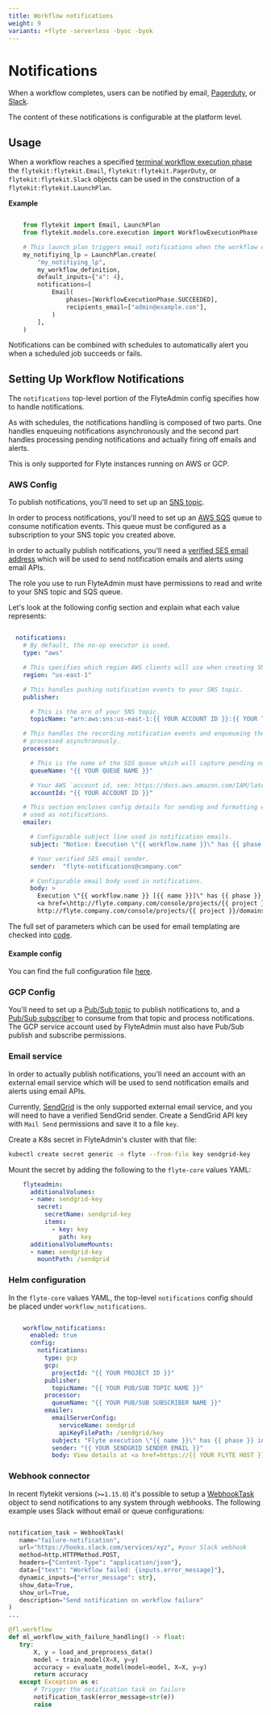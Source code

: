 ```yaml
---
title: Workflow notifications
weight: 9
variants: +flyte -serverless -byoc -byok
---
```


# Notifications

When a workflow completes, users can be notified by email,  [Pagerduty](https://support.pagerduty.com/docs/email-integration-guide#integrating-with-a-pagerduty-service),
or [Slack](https://slack.com/help/articles/206819278-Send-emails-to-Slack).

The content of these notifications is configurable at the platform level.

## Usage

When a workflow reaches a specified [terminal workflow execution phase](https://github.com/flyteorg/flytekit/blob/b6f806d2fa493eb78f9c2d964989b5a5a94a44ed/flytekit/core/notification.py#L26-L31)
the `flytekit:flytekit.Email`, `flytekit:flytekit.PagerDuty`, or `flytekit:flytekit.Slack`
objects can be used in the construction of a `flytekit:flytekit.LaunchPlan`.

**Example**

```python

    from flytekit import Email, LaunchPlan
    from flytekit.models.core.execution import WorkflowExecutionPhase

    # This launch plan triggers email notifications when the workflow execution it triggered reaches the phase `SUCCEEDED`.
    my_notifiying_lp = LaunchPlan.create(
        "my_notifiying_lp",
        my_workflow_definition,
        default_inputs={"a": 4},
        notifications=[
            Email(
                phases=[WorkflowExecutionPhase.SUCCEEDED],
                recipients_email=["admin@example.com"],
            )
        ],
    )
```

Notifications can be combined with schedules to automatically alert you when a scheduled job succeeds or fails.

## Setting Up Workflow Notifications

The ``notifications`` top-level portion of the FlyteAdmin config specifies how to handle notifications.

As with schedules, the notifications handling is composed of two parts. One handles enqueuing notifications asynchronously and the second part handles processing pending notifications and actually firing off emails and alerts.

This is only supported for Flyte instances running on AWS or GCP.

### AWS Config

To publish notifications, you'll need to set up an [SNS topic](https://aws.amazon.com/sns/?whats-new-cards.sort-by=item.additionalFields.postDateTime&whats-new-cards.sort-order=desc).

In order to process notifications, you'll need to set up an [AWS SQS](https://aws.amazon.com/sqs/) queue to consume notification events. This queue must be configured as a subscription to your SNS topic you created above.

In order to actually publish notifications, you'll need a [verified SES email address](https://docs.aws.amazon.com/ses/latest/DeveloperGuide/verify-addresses-and-domains.html) which will be used to send notification emails and alerts using email APIs.

The role you use to run FlyteAdmin must have permissions to read and write to your SNS topic and SQS queue.

Let's look at the following config section and explain what each value represents:

```yaml

  notifications:
    # By default, the no-op executor is used.
    type: "aws"

    # This specifies which region AWS clients will use when creating SNS and SQS clients.
    region: "us-east-1"

    # This handles pushing notification events to your SNS topic.
    publisher:

      # This is the arn of your SNS topic.
      topicName: "arn:aws:sns:us-east-1:{{ YOUR ACCOUNT ID }}:{{ YOUR TOPIC }}"

    # This handles the recording notification events and enqueueing them to be
    # processed asynchronously.
    processor:

      # This is the name of the SQS queue which will capture pending notification events.
      queueName: "{{ YOUR QUEUE NAME }}"

      # Your AWS `account id, see: https://docs.aws.amazon.com/IAM/latest/UserGuide/console_account-alias.html#FindingYourAWSId
      accountId: "{{ YOUR ACCOUNT ID }}"

    # This section encloses config details for sending and formatting emails
    # used as notifications.
    emailer:

      # Configurable subject line used in notification emails.
      subject: "Notice: Execution \"{{ workflow.name }}\" has {{ phase }} in \"{{ domain }}\"."

      # Your verified SES email sender.
      sender:  "flyte-notifications@company.com"

      # Configurable email body used in notifications.
      body: >
        Execution \"{{ workflow.name }} [{{ name }}]\" has {{ phase }} in \"{{ domain }}\". View details at
        <a href=\http://flyte.company.com/console/projects/{{ project }}/domains/{{ domain }}/executions/{{ name }}>
        http://flyte.company.com/console/projects/{{ project }}/domains/{{ domain }}/executions/{{ name }}</a>. {{ error }}
```
The full set of parameters which can be used for email templating are checked
into [code](https://github.com/flyteorg/flyte/blob/95baed556f5844e6a494507c3aa5a03fe6d42fbb/flyteadmin/pkg/async/notifications/email.go#L15-L30).

#### Example config


You can find the full configuration file [here](https://github.com/flyteorg/flyte/blob/95baed556f5844e6a494507c3aa5a03fe6d42fbb/flyteadmin/flyteadmin_config.yaml#L93-L107).

### GCP Config


You'll need to set up a [Pub/Sub topic](https://cloud.google.com/pubsub/docs/create-topic) to publish notifications to,
and a [Pub/Sub subscriber](https://cloud.google.com/pubsub/docs/subscription-overview) to consume from that topic
and process notifications. The GCP service account used by FlyteAdmin must also have Pub/Sub publish and subscribe permissions.

### Email service


In order to actually publish notifications, you'll need an account with an external email service which will be
used to send notification emails and alerts using email APIs.

Currently, [SendGrid](https://sendgrid.com/en-us) is the only supported external email service,
and you will need to have a verified SendGrid sender. Create a SendGrid API key with ``Mail Send`` permissions
and save it to a file ``key``.

Create a K8s secret in FlyteAdmin's cluster with that file:

```bash
kubectl create secret generic -n flyte --from-file key sendgrid-key
```
Mount the secret by adding the following to the ``flyte-core`` values YAML:

```yaml
    flyteadmin:
      additionalVolumes:
      - name: sendgrid-key
        secret:
          secretName: sendgrid-key
          items:
            - key: key
              path: key
      additionalVolumeMounts:
      - name: sendgrid-key
        mountPath: /sendgrid
```
### Helm configuration

In the ``flyte-core`` values YAML, the top-level ``notifications`` config should be
placed under ``workflow_notifications``.

```yaml

    workflow_notifications:
      enabled: true
      config:
        notifications:
          type: gcp
          gcp:
            projectId: "{{ YOUR PROJECT ID }}"
          publisher:
            topicName: "{{ YOUR PUB/SUB TOPIC NAME }}"
          processor:
            queueName: "{{ YOUR PUB/SUB SUBSCRIBER NAME }}"
          emailer:
            emailServerConfig:
              serviceName: sendgrid
              apiKeyFilePath: /sendgrid/key
            subject: "Flyte execution \"{{ name }}\" has {{ phase }} in \"{{ project }}\"."
            sender: "{{ YOUR SENDGRID SENDER EMAIL }}"
            body: View details at <a href=https://{{ YOUR FLYTE HOST }}/console/projects/{{ project }}/domains/{{ domain }}/executions/{{ name }}>https://{{ YOUR FLYTE HOST }}/console/projects/{{ project }}/domains/{{ domain }}/executions/{{ name }}</a>
```

 ### Webhook connector

 In recent flytekit versions (`>=1.15.0`) it's possible to setup a [WebhookTask](https://github.com/flyteorg/flytekit/pull/3058) object to send notifications to any system through webhooks. The following example uses Slack without email or queue configurations:

 ```python

notification_task = WebhookTask(
    name="failure-notification",
    url="https://hooks.slack.com/services/xyz", #your Slack webhook
    method=http.HTTPMethod.POST,
    headers={"Content-Type": "application/json"},
    data={"text": "Workflow failed: {inputs.error_message}"},
    dynamic_inputs={"error_message": str},
    show_data=True,
    show_url=True,
    description="Send notification on workflow failure"
)
...

@fl.workflow
def ml_workflow_with_failure_handling() -> float:
    try:
        X, y = load_and_preprocess_data()
        model = train_model(X=X, y=y)
        accuracy = evaluate_model(model=model, X=X, y=y)
        return accuracy
    except Exception as e:
        # Trigger the notification task on failure
        notification_task(error_message=str(e))
        raise
 ```